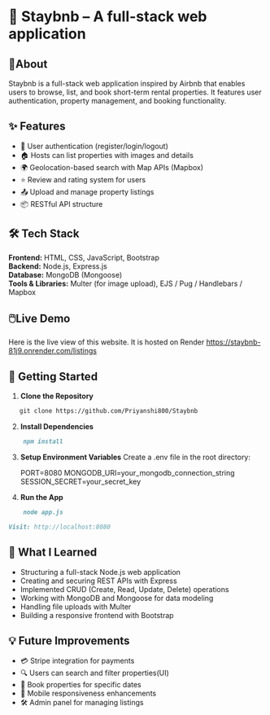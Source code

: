 # 🏡 Staybnb – A full-stack web application


## 🎯About

Staybnb is a full-stack web application inspired by Airbnb that enables users to browse, list, and book short-term rental properties. It features user authentication, property management, and booking functionality.


## ✨ Features

- 🔐 User authentication (register/login/logout)
- 🏠 Hosts can list properties with images and details
- 🌍 Geolocation-based search with Map APIs (Mapbox) 
- ⭐ Review and rating system for users 
- 📤 Upload and manage property listings
- 📦 RESTful API structure


## 🛠️ Tech Stack

**Frontend:** HTML, CSS, JavaScript, Bootstrap  
**Backend:** Node.js, Express.js  
**Database:** MongoDB (Mongoose)  
**Tools & Libraries:** Multer (for image upload), EJS / Pug / Handlebars / Mapbox


## 🖱️Live Demo

Here is the live view of this website. It is hosted on Render https://staybnb-81j9.onrender.com/listings


## 🚀 Getting Started

1. **Clone the Repository**
```markdown
   git clone https://github.com/Priyanshi800/Staybnb
```

2. **Install Dependencies**
```markdown
    npm install
```

3. **Setup Environment Variables**
    Create a .env file in the root directory:

    PORT=8080
    MONGODB_URI=your_mongodb_connection_string
    SESSION_SECRET=your_secret_key

4. **Run the App**
```markdown
    node app.js
```

```markdown
Visit: http://localhost:8080
```


## 🧠 What I Learned

- Structuring a full-stack Node.js web application  
- Creating and securing REST APIs with Express  
- Implemented CRUD (Create, Read, Update, Delete) operations  
- Working with MongoDB and Mongoose for data modeling  
- Handling file uploads with Multer  
- Building a responsive frontend with Bootstrap


## 💡 Future Improvements

- 💳 Stripe integration for payments  
- 🔍 Users can search and filter properties(UI)
- 📅 Book properties for specific dates 
- 📱 Mobile responsiveness enhancements  
- 🛠️ Admin panel for managing listings






